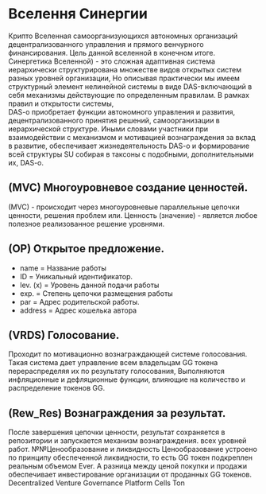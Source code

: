    # Вселення Синергии
Крипто Вселенная самоорганизующихся автономных организаций децентрализованного управления и прямого венчурного финансирования. 
Цель данной вселенной в конечном итоге.
Синергетика Вселенной) - это сложная адаптивная система иерархически структурирована множестве видов открытых систем разных уровней организации, 
Но описывая практически мы имеем структурный элемент нелинейной системы в виде DAS-включающий в себя механизмы действующие по определенным правилам. В рамках правил и открытости системы,  
DAS-o приобретает функции автономного управления и развития, децентрализованного принятия решений, самоорганизации в иерархической структуре. Иными словами участники при взаимодействии с механизмом и мотивацией вознаграждения за вклад в развитие,
обеспечивает жизнедеятельность DAS-o и формирование всей структуры SU собирая в таксоны с подобными, дополнительными их, DAS-o.

## (MVC) Многоуровневое создание ценностей.
(MVC) - происходит через многоуровневые параллельные цепочки ценности, решения проблем или. Ценность (значение) - является любое полезное реализованное решение уровнями.  

## (OP) Открытое предложение.
- name = Название работы
- ID = Уникальный идентификатор.
- lev. (x) = Уровень данной подачи работы
- exp. = Степень цепочки размещения работы
- par = Адрес родительской работы.
- address = Адрес кошелька автора 

## (VRDS) Голосование.
Проходит по мотивационно вознаграждающей системе голосования. Такая система дает управление всем владельцам GG токена перераспределяя их по результату голосования,
Выполняются инфляционные и дефляционные функции, влияющие на количество и распределение токенов GG. 

## (Rew_Res) Вознаграждения за результат. 
После завершения цепочки ценности, результат сохраняется в репозитории и запускается механизм вознаграждения. всех уровней работ.
№№Ценообразование и ликвидность
Ценообразование устроено по принципу обеспеченной ликвидности, то есть GG токен подкреплен реальным объемом Ever. А разница между ценой покупки и продажи обеспечивает инвестирование организации от проданных GG токенов.
Decentralized Venture Governance Platform Cells Ton
